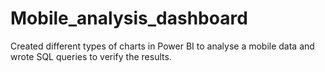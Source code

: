 # Mobile_analysis_dashboard
Created different types of charts in Power BI to analyse a mobile data and wrote SQL queries to verify the results.
